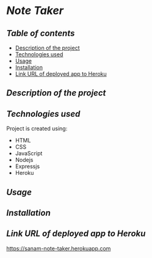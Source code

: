 # **_Note Taker_**

## **_Table of contents_**
* [Description of the project](#description-of-the-project)
* [Technologies used](#technologies-used)
* [Usage](#usage)
* [Installation](#installation)
* [Link URL of deployed app to Heroku](#link-URL-of-deployed-app-to-Heroku)

## **_Description of the project_**

## **_Technologies used_**
Project is created using:
* HTML
* CSS
* JavaScript
* Nodejs
* Expressjs
* Heroku

## **_Usage_**

## **_Installation_**

## **_Link URL of deployed app to Heroku_**
https://sanam-note-taker.herokuapp.com